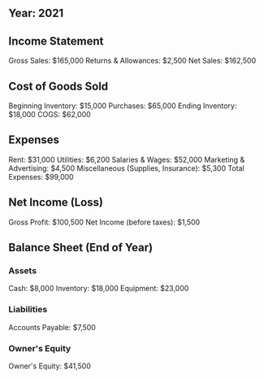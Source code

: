 ## Year: 2021

## Income Statement

Gross Sales: $165,000
Returns & Allowances: $2,500
Net Sales: $162,500

## Cost of Goods Sold

Beginning Inventory: $15,000
Purchases: $65,000
Ending Inventory: $18,000
COGS: $62,000

## Expenses

Rent: $31,000
Utilities: $6,200
Salaries & Wages: $52,000
Marketing & Advertising: $4,500
Miscellaneous (Supplies, Insurance): $5,300
Total Expenses: $99,000

## Net Income (Loss)

Gross Profit: $100,500
Net Income (before taxes): $1,500

## Balance Sheet (End of Year)

### Assets

Cash: $8,000
Inventory: $18,000
Equipment: $23,000

### Liabilities

Accounts Payable: $7,500

### Owner's Equity

Owner's Equity: $41,500
